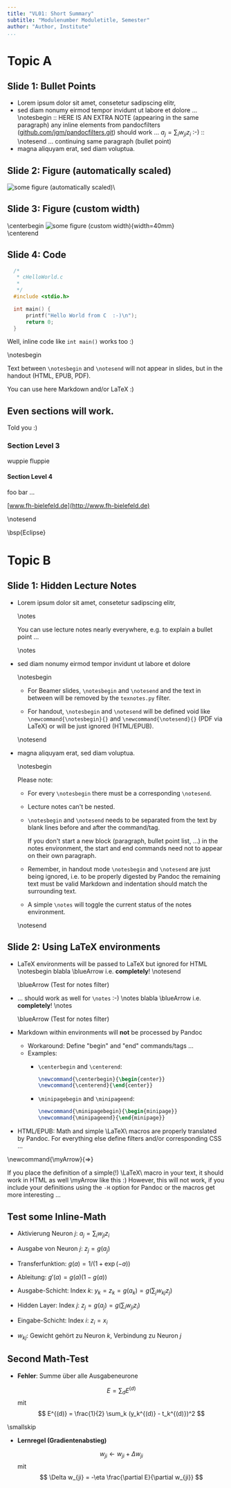 ```yaml
---
title: "VL01: Short Summary"
subtitle: "Modulenumber Moduletitle, Semester"
author: "Author, Institute"
...
```






Topic A
=======


Slide 1: Bullet Points
----------------------

*   Lorem ipsum dolor sit amet, consetetur sadipscing elitr, 
*   sed diam nonumy eirmod tempor invidunt ut labore et dolore ...
    \notesbegin
    :: HERE IS AN EXTRA NOTE (appearing in the same paragraph)
    any inline elements from pandocfilters
    ([github.com/jgm/pandocfilters.git](https://github.com/jgm/pandocfilters.git))
    should work ... $a_j = \sum_i w_{ji} z_i$ :-) ::
    \notesend
    ... continuing same paragraph (bullet point)
*   magna aliquyam erat, sed diam voluptua. 


Slide 2: Figure (automatically scaled)
--------------------------------------

![some figure (automatically scaled)](figs/somefig)\


Slide 3: Figure (custom width)
------------------------------

\centerbegin
![some figure (custom width)](figs/somefig){width=40mm}\
\centerend


Slide 4: Code
-------------

```c
  /*
   * cHelloWorld.c
   *
   */
  #include <stdio.h>

  int main() {
      printf("Hello World from C  :-)\n");
      return 0;
  }
```

Well, inline code like `int main()` works too :)

\notesbegin

Text between `\notesbegin` and `\notesend` will not appear in slides,
but in the handout (HTML, EPUB, PDF).

You can use here Markdown and/or LaTeX :)


Even sections will work.
------------------------

Told you :)

### Section Level 3

wuppie fluppie

#### Section Level 4

foo bar ...

[www.fh-bielefeld.de](http://www.fh-bielefeld.de)

\notesend

\bsp{Eclipse}





Topic B
=======


Slide 1: Hidden Lecture Notes
-----------------------------

*   Lorem ipsum dolor sit amet, consetetur sadipscing elitr, 
    
    \notes
    
    You can use lecture notes nearly everywhere, e.g. to explain a bullet point ...
    
    \notes
    
*   sed diam nonumy eirmod tempor invidunt ut labore et dolore 

    \notesbegin
    
    *   For Beamer slides, `\notesbegin` and `\notesend` and the text in
        between will be removed by the `texnotes.py` filter.
        
    *   For handout, `\notesbegin` and `\notesend` will be defined void like
        `\newcommand{\notesbegin}{}` and `\newcommand{\notesend}{}` (PDF via
        LaTeX) or will be just ignored (HTML/EPUB).
    
    \notesend
    
*   magna aliquyam erat, sed diam voluptua. 

    \notesbegin
    
    Please note:

    *   For every `\notesbegin` there must be a corresponding `\notesend`.

    *   Lecture notes can't be nested.

    *   `\notesbegin` and `\notesend` needs to be separated from the text by 
        blank lines before and after the command/tag.

        If you don't start a new block (paragraph, bullet point list, ...) in
        the notes environment, the start and end commands need not to appear on
        their own paragraph.

    *   Remember, in handout mode `\notesbegin` and `\notesend` are just being
        ignored, i.e. to be properly digested by Pandoc the remaining text must
        be valid Markdown and indentation should match the surrounding text.

    *   A simple `\notes` will toggle the current status of the notes environment.

    \notesend
 

Slide 2: Using LaTeX environments
---------------------------------

*   LaTeX environments will be passed to LaTeX but ignored for HTML
    \notesbegin
    blabla \blueArrow i.e. **completely**!
    \notesend

    \blueArrow (Test for notes filter)

*   ... should work as well for `\notes` :-)
    \notes
    blabla \blueArrow i.e. **completely**!
    \notes

    \blueArrow (Test for notes filter)

*   Markdown within environments will **not** be processed by Pandoc
    *   Workaround: Define "begin" and "end" commands/tags ...
    *   Examples: 
        -   `\centerbegin` and `\centerend`:
            ```latex
            \newcommand{\centerbegin}{\begin{center}}
            \newcommand{\centerend}{\end{center}}
            ```
            
        -   `\minipagebegin` and `\minipageend`:
            ```latex
            \newcommand{\minipagebegin}{\begin{minipage}}
            \newcommand{\minipageend}{\end{minipage}}
            ```
            
*   HTML/EPUB: Math and simple \LaTeX\ macros are properly translated by 
    Pandoc. For everything else define filters and/or corresponding CSS ...
  
    
\newcommand{\myArrow}{$\Rightarrow$}

If you place the definition of a simple(!) \LaTeX\ macro in your text, it
should work in HTML as well \myArrow like this :)   However, this will not
work, if you include your definitions using the `-H` option for Pandoc or the
macros get more interesting ...



Test some Inline-Math
---------------------

*   Aktivierung Neuron $j$: $a_j = \sum_i w_{ji} z_i$
*   Ausgabe von Neuron $j$: $z_j = g(a_j)$

*   Transferfunktion: $g(a) = 1/(1+\exp(-a))$
*   Ableitung: $g'(a) = g(a)(1-g(a))$

*   Ausgabe-Schicht: Index $k$: $y_k = z_k = g(a_k) = g(\sum_j w_{kj} z_j)$
*   Hidden Layer: Index $j$: $z_j = g(a_j) = g(\sum_i w_{ji} z_i)$
*   Eingabe-Schicht: Index $i$: $z_i = x_i$

*   $w_{kj}$: Gewicht gehört zu Neuron $k$, Verbindung zu Neuron $j$


Second Math-Test
----------------

*   **Fehler**: Summe über alle Ausgabeneurone

    $$
        E = \sum_d E^{(d)}
    $$
    mit
    $$
        E^{(d)} = \frac{1}{2} \sum_k (y_k^{(d)} - t_k^{(d)})^2
    $$

\smallskip

*   **Lernregel (Gradientenabstieg)**

    $$
        w_{ji} \gets w_{ji} + \Delta w_{ji}
    $$
    mit
    $$
        \Delta w_{ji} = -\eta \frac{\partial E}{\partial w_{ji}}
    $$











